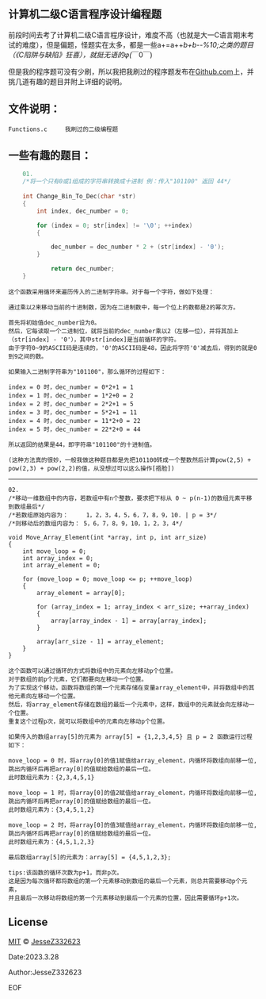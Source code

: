  计算机二级C语言程序设计编程题
 --------------------------------------------------------------------------------------------------------------
 前段时间去考了计算机二级C语言程序设计，难度不高（也就是大一C语言期末考试的难度），但是偏题，怪题实在太多，都是一些a+=a++*b+b--%10;之类的题目（《C陷阱与缺陷》狂喜），就挺无语的φ(*￣0￣)
 
 但是我的程序题可没有少刷，所以我把我刷过的程序题发布在[Github.com](https://github.com/)上，并挑几道有趣的题目并附上详细的说明。
 
 文件说明：
 ---------------------------------------------------------------------------------------------------------------
 
    Functions.c     我刷过的二级编程题
    

一些有趣的题目：
----------------------------------------------------------------------------------------------------------------

```C
    01.
    /*将一个只有0或1组成的字符串转换成十进制 例：传入"101100" 返回 44*/
         
    int Change_Bin_To_Dec(char *str)
    {
        int index, dec_number = 0;

        for (index = 0; str[index] != '\0'; ++index)
        {

            dec_number = dec_number * 2 + (str[index] - '0');
        }        

            return dec_number;
    }
```   
     
    
    这个函数采用循环来遍历传入的二进制字符串。对于每一个字符，做如下处理：

    通过乘以2来移动当前的十进制数，因为在二进制数中，每一个位上的数都是2的幂次方。

    首先将初始值dec_number设为0。
    然后，它每读取一个二进制位，就将当前的dec_number乘以2（左移一位），并将其加上（str[index] - '0'），其中str[index]是当前循环的字符。
    由于字符0~9的ASCII码是连续的，'0'的ASCII码是48，因此将字符'0'减去后，得到的就是0到9之间的数。

    如果输入二进制字符串为"101100"，那么循环的过程如下：

    index = 0 时，dec_number = 0*2+1 = 1
    index = 1 时，dec_number = 1*2+0 = 2
    index = 2 时，dec_number = 2*2+1 = 5
    index = 3 时，dec_number = 5*2+1 = 11
    index = 4 时，dec_number = 11*2+0 = 22
    index = 5 时，dec_number = 22*2+0 = 44

    所以返回的结果是44，即字符串"101100"的十进制值。
    
    (这种方法真的很妙，一般我做这种题目都是先把101100转成一个整数然后计算pow(2,5) + pow(2,3) + pow(2,2)的值，从没想过可以这么操作[捂脸])
    
-------------------------------------------------------------------------------------------------------------------------------------------

    02.
    /*移动一维数组中的内容，若数组中有n个整数，要求把下标从 0 ~ p(n-1)的数组元素平移到数组最后*/
    /*若数组原始内容为：     1，2，3，4，5，6，7，8，9，10. | p = 3*/
    /*则移动后的数组内容为： 5，6，7，8，9，10，1，2，3，4*/
    
    void Move_Array_Element(int *array, int p, int arr_size)
    {
        int move_loop = 0;
        int array_index = 0;
        int array_element = 0;

        for (move_loop = 0; move_loop <= p; ++move_loop)
        {
            array_element = array[0];

            for (array_index = 1; array_index < arr_size; ++array_index)
            {
                array[array_index - 1] = array[array_index];
            }

            array[arr_size - 1] = array_element;
        }
    }
    
    这个函数可以通过循环的方式将数组中的元素向左移动p个位置。
    对于数组的前p个元素，它们都要向左移动一个位置。
    为了实现这个移动，函数将数组的第一个元素存储在变量array_element中，并将数组中的其他元素向左移动一个位置。
    然后，将array_element存储在数组的最后一个元素中，这样，数组中的元素就会向左移动一个位置。
    重复这个过程p次，就可以将数组中的元素向左移动p个位置。
    
    如果传入的数组array[5]的元素为 array[5] = {1,2,3,4,5} 且 p = 2 函数运行过程如下：
    
    move_loop = 0 时，将array[0]的值1赋值给array_element，内循环将数组向前移一位,跳出内循环后再把array[0]的值赋给数组的最后一位。
    此时数组元素为：{2,3,4,5,1}
    
    move_loop = 1 时，将array[0]的值2赋值给array_element，内循环将数组向前移一位,跳出内循环后再把array[0]的值赋给数组的最后一位。
    此时数组元素为：{3,4,5,1,2}
    
    move_loop = 2 时，将array[0]的值3赋值给array_element，内循环将数组向前移一位,跳出内循环后再把array[0]的值赋给数组的最后一位。
    此时数组元素为：{4,5,1,2,3}
    
    最后数组array[5]的元素为：array[5] = {4,5,1,2,3};
    
    tips:该函数的循环次数为p+1，而非p次。
    这是因为每次循环都将数组的第一个元素移动到数组的最后一个元素，则总共需要移动p个元素，
    并且最后一次移动将数组的第一个元素移动到最后一个元素的位置，因此需要循环p+1次。



License
-----------------------------------------------------------------------------------------------------------------
[MIT](https://choosealicense.com/licenses/mit/) © [JesseZ332623](https://github.com/JesseZ332623)

Date:2023.3.28

Author:JesseZ332623

EOF

